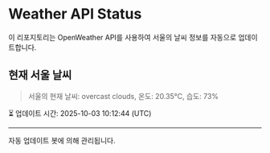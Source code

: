 
# Weather API Status

이 리포지토리는 OpenWeather API를 사용하여 서울의 날씨 정보를 자동으로 업데이트합니다.

## 현재 서울 날씨
> 서울의 현재 날씨: overcast clouds, 온도: 20.35°C, 습도: 73%

⏳ 업데이트 시간: 2025-10-03 10:12:44 (UTC)

---
자동 업데이트 봇에 의해 관리됩니다.

